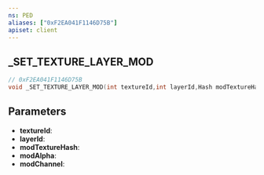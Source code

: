```yaml
---
ns: PED
aliases: ["0xF2EA041F1146D75B"]
apiset: client
---
```

## _SET_TEXTURE_LAYER_MOD

```c
// 0xF2EA041F1146D75B
void _SET_TEXTURE_LAYER_MOD(int textureId,int layerId,Hash modTextureHash,float modAlpha,int modChannel);
```


## Parameters
* **textureId**:
* **layerId**:
* **modTextureHash**:
* **modAlpha**:
* **modChannel**:



